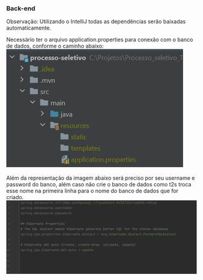 ### Back-end

Observação: Utilizando o IntelliJ todas as dependências serão baixadas automaticamente.

Necessário ter o arquivo application.properties para conexão com o banco de dados, conforme o caminho abaixo:
<img src="./imagens/Localizacao_applicationProperties.png">

Além da representação da imagem abaixo será preciso por seu username e password do banco, além caso não crie o banco de dados como t2s troca esse nome na primeira linha para o nome do banco de dados que for criado.
<img src="./imagens/ApplicationProperties.png">
